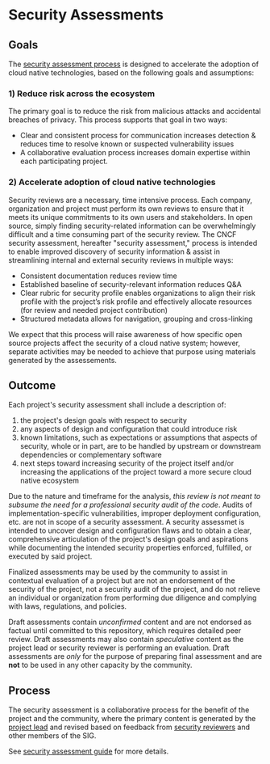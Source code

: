 # Security Assessments

## Goals

The [security assessment process](guide) is designed to accelerate the adoption of cloud native technologies, based on the following goals and assumptions:

### 1) Reduce risk across the ecosystem

The primary goal is to reduce the risk from malicious attacks and accidental breaches of privacy. This process supports that goal in two ways:

   * Clear and consistent process for communication increases detection & reduces time to resolve known or suspected vulnerability issues
   * A collaborative evaluation process increases domain expertise within each participating project.

### 2) Accelerate adoption of cloud native technologies

Security reviews are a necessary, time intensive process. Each company, organization and project must perform its own reviews to ensure that it meets its unique commitments to its own users and stakeholders.
In open source, simply finding security-related information can be overwhelmingly difficult and a time consuming part of the security review. The CNCF security assessment, hereafter "security assessment," process is intended to enable improved discovery of security information & assist in streamlining internal and external security reviews in multiple ways:

   * Consistent documentation reduces review time
   * Established baseline of security-relevant information reduces Q&A
   * Clear rubric for security profile enables organizations to align their risk profile with the project’s risk profile and effectively allocate resources (for review and needed project contribution)
   * Structured metadata allows for navigation, grouping and cross-linking

We expect that this process will raise awareness of how specific open source projects affect the security of a cloud native system; however, separate activities may be needed to achieve that purpose using materials generated by the assessements.

## Outcome

Each project's security assessment shall include a description of:
1. the project's design goals with respect to security
2. any aspects of design and configuration that could introduce risk
3. known limitations, such as expectations or assumptions that aspects of security, whole or in part, are to be handled by upstream or downstream dependencies or complementary software
4. next steps toward increasing security of the project itself and/or increasing the applications of the project toward a more secure cloud native ecosystem

Due to the nature and timeframe for the analysis, *this review is not meant to subsume the need for a professional security audit of the code*.  Audits of implementation-specific vulnerabilities, improper deployment configuration, etc. are not in scope of a security assessment.  A security assessmet is intended to uncover design and configuration flaws and to obtain a clear, comprehensive articulation of the project's design goals and aspirations while documenting the intended security properties enforced, fulfilled, or executed by said project.

Finalized assessments may be used by the community to assist in contextual evaluation of a  project but are not an endorsement of the security of the project, not a security audit of the project, and do not relieve an individual or organization from performing due diligence and complying with laws, regulations, and policies.

Draft assessments contain *unconfirmed* content and are not endorsed as factual until committed to this repository, which requires detailed peer review.  Draft assessments may also contain *speculative* content as the project lead or security reviewer is performing an evaluation.  Draft assessments are *only* for the purpose of preparing final assessment and are **not** to be used in any other capacity by the community.

## Process

The security assessment is a collaborative process for the benefit of the project and the community, where the primary content is generated by the [project lead](guide/project-lead.md) and revised based on feedback from [security reviewers](guide/security-reviewer.md) and other members of the SIG.

See [security assessment guide](guide) for more details.
